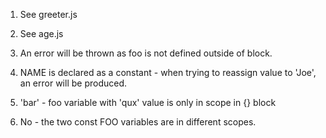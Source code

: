 1. See greeter.js

2. See age.js

3. An error will be thrown as foo is not defined outside of block.

4. NAME is declared as a constant - when trying to reassign value to 'Joe', an error will be produced.

5. 'bar' - foo variable with 'qux' value is only in scope in {} block

6. No - the two const FOO variables are in different scopes.